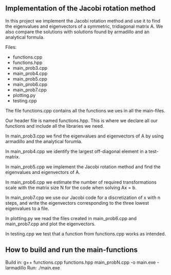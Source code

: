 Implementation of the Jacobi rotation method
--------------------------------------------

In this project we implement the Jacobi rotation method and use it to find 
the eigenvalues and eigenvectors of a symmetric, tridiagonal matrix A. We also 
compare the solutions with solutions found by armadillo and an analytical formula.

Files:
- functions.cpp
- functions.hpp
- main_prob3.cpp
- main_prob4.cpp
- main_prob5.cpp
- main_prob6.cpp
- main_prob7.cpp
- plotting.py
- testing.cpp


The file functions.cpp contains all the functions we ues in all the main-files.

Our header file is named functions.hpp. This is where we declare all our 
functions and include all the libraries we need.

In main_prob3.cpp we find the eigenvalues and eigenvectors of A by using armadillo
and the analytical forumla. 

In main_prob4.cpp we identify the largest off-diagonal element in a test-matrix. 

In main_prob5.cpp we implement the Jacobi rotation method and find the eigenvalues
and eigenvectors of A. 

In main_prob6.cpp we estimate the number of required transformations scale with 
the matrix size N for the code when solving Ax = b.

In main_prob7.cpp we use our Jacobi code for a discretization of x with n steps, 
and write the eigenvectors corresponding to the three lowest eigenvalues to a file. 

In plotting.py we read the files created in main_prob6.cpp and main_prob7.cpp and plot 
the eigenvectors. 

In testing.cpp we test that a function from functions.cpp works as intended. 



How to build and run the main-functions
----------------------------------------

Build in: g++ functions.cpp functions.hpp main_probN.cpp -o main.exe -larmadillo
Run: ./main.exe

